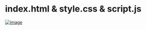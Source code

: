 # index.html & style.css & script.js
[![image](https://github.com/user-attachments/assets/94698e1b-90b4-4de8-aa5a-e839f74d3368)](https://whimsical.com/L2Svva9R8i6DRa9VVRznme)
